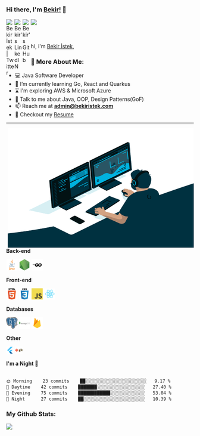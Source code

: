 ### Hi there, I'm [Bekir!](https://bekiristek.com/) 👋

<a href="https://twitter.com/bekir_istek" target="_blank">
  <img align="left" alt="Bekir İstek | Twitter" width="22px" src="https://github.com/gauravghongde/social-icons/blob/master/PNG/White/Twitter_white.png" />
</a>
<a href="https://www.linkedin.com/in/bekiristek/" target="_blank">
  <img align="left" alt="Bekir's LinkedIN" width="22px" src="https://github.com/gauravghongde/social-icons/blob/master/PNG/White/LinkedIN_white.png"/>
</a>
<a href="https://github.com/bekiristek" target="_blank">
  <img align="left" alt="Bekir's GitHub" width="22px" src="https://github.com/gauravghongde/social-icons/blob/master/PNG/White/Github_white.png" />
</a>

![](https://visitor-badge.glitch.me/badge?page_id=bekiristek.bekiristek)

<br />

hi, i'm [Bekir İstek](https://bekiristek.com),
  
  ### 🧐 More About Me:
  
- 💻 Java Software Developer
- 📝 I’m currently learning Go, React and Quarkus
- ⌛ I'm exploring AWS & Microsoft Azure
- 💬 Talk to me about Java, OOP, Design Patterns(GoF)
- 📫 Reach me at  **admin@bekiristek.com**
- 📃 Checkout my [Resume](https://bekiristek.com/resume/bekir-istek-resume.pdf)

 
 ---

 <img align="right" alt="GIF" src="https://raw.githubusercontent.com/bekiristek/bekiristek/main/code.gif?raw=true" width="500" height="320" />
 
**Back-end**

<code><img height="30" src="https://raw.githubusercontent.com/github/explore/80688e429a7d4ef2fca1e82350fe8e3517d3494d/topics/java/java.png"></code>
<code><img height="30" src="https://raw.githubusercontent.com/github/explore/80688e429a7d4ef2fca1e82350fe8e3517d3494d/topics/nodejs/nodejs.png"></code>
<code><img height="30" src="https://raw.githubusercontent.com/github/explore/80688e429a7d4ef2fca1e82350fe8e3517d3494d/topics/go/go.png"></code>

**Front-end**

<code><img height="30" src="https://raw.githubusercontent.com/github/explore/80688e429a7d4ef2fca1e82350fe8e3517d3494d/topics/html/html.png"></code>
<code><img height="30" src="https://raw.githubusercontent.com/github/explore/80688e429a7d4ef2fca1e82350fe8e3517d3494d/topics/css/css.png"></code>
<code><img height="30" src="https://raw.githubusercontent.com/github/explore/80688e429a7d4ef2fca1e82350fe8e3517d3494d/topics/javascript/javascript.png"></code>
<code><img height="30" src="https://raw.githubusercontent.com/github/explore/80688e429a7d4ef2fca1e82350fe8e3517d3494d/topics/react/react.png"></code>

**Databases**

<code><img height="30" src="https://raw.githubusercontent.com/github/explore/80688e429a7d4ef2fca1e82350fe8e3517d3494d/topics/postgresql/postgresql.png"></code>
<code><img height="30" src="https://raw.githubusercontent.com/github/explore/80688e429a7d4ef2fca1e82350fe8e3517d3494d/topics/mongodb/mongodb.png"></code>
<code><img height="30" src="https://raw.githubusercontent.com/github/explore/80688e429a7d4ef2fca1e82350fe8e3517d3494d/topics/firebase/firebase.png"></code>

**Other**

<code><img height="20" src="https://raw.githubusercontent.com/github/explore/80688e429a7d4ef2fca1e82350fe8e3517d3494d/topics/flutter/flutter.png"></code>
<code><img height="20" src="https://raw.githubusercontent.com/github/explore/80688e429a7d4ef2fca1e82350fe8e3517d3494d/topics/git/git.png"></code>

<!--START_SECTION:waka-->
**I'm a Night 🦉**
```text

🌞 Morning    23 commits    ██░░░░░░░░░░░░░░░░░░░░░░░   9.17 %
🌆 Daytime    42 commits    ███████░░░░░░░░░░░░░░░░░░   27.40 % 
🌃 Evening    75 commits    ████████████░░░░░░░░░░░░░   53.04 % 
🌙 Night      27 commits    ██░░░░░░░░░░░░░░░░░░░░░░░   10.39 %

```
<!--END_SECTION:waka-->



<!-- TODO-IST:START -->
### My Github Stats:
<!-- TODO-IST:END -->

  <div align=center>
    <a href="https://github.com/anuraghazra/github-readme-stats">
      <img width=325 align="left" src="https://github-readme-stats.vercel.app/api/top-langs/?username=bekiristek&hide=c%23,powershell,Mathematica,Ruby,Objective-C,Objective-C%2b%2b,Cuda&title_color=61dafb&text_color=ffffff&icon_color=61dafb&bg_color=20232a&langs_count=8&layout=compact&border_color=61dafb&hide_border=true" />
    </a>
  </div>

 <!--📈 my github stats

<p align="center"> <img src="https://github-readme-stats.vercel.app/api?username=bekiristek&show_icons=true&theme=gotham" alt="bekiristek" />
-->


